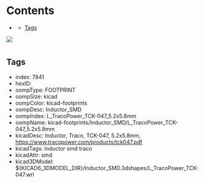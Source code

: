 



Contents
========

* [](#)
	* [Tags](#tags)
  
![][im]
# 

## Tags

- index: 7841
- hexID: 
- oompType: FOOTPRINT
- oompSize: kicad
- oompColor: kicad-footprints
- oompDesc: Inductor_SMD
- oompIndex: L_TracoPower_TCK-047_5.2x5.8mm
- oompName: kicad-footprints/Inductor_SMD/L_TracoPower_TCK-047_5.2x5.8mm
- kicadDesc: Inductor, Traco, TCK-047, 5.2x5.8mm, https://www.tracopower.com/products/tck047.pdf
- kicadTags: inductor smd traco
- kicadAttr: smd
- kicad3DModel: ${KICAD6_3DMODEL_DIR}/Inductor_SMD.3dshapes/L_TracoPower_TCK-047.wrl



[im]: image.png
